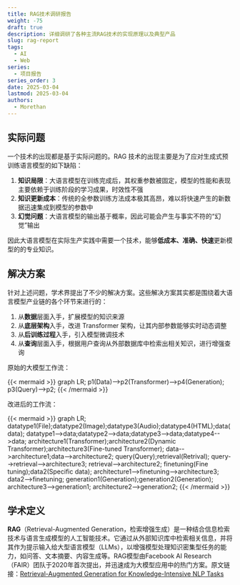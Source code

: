 ```yaml
---
title: RAG技术调研报告
weight: -75
draft: true
description: 详细调研了各种主流RAG技术的实现原理以及典型产品
slug: rag-report
tags:
  - AI
  - Web
series:
  - 项目报告
series_order: 3
date: 2025-03-04
lastmod: 2025-03-04
authors:
  - Morethan
---
```


## 实际问题

一个技术的出现都是基于实际问题的。RAG 技术的出现主要是为了应对生成式预训练语言模型的如下缺陷：
1. **知识局限**：大语言模型在训练完成后，其权重参数被固定，模型的性能和表现主要依赖于训练阶段的学习成果，时效性不强
2. **知识更新成本**：传统的全参数训练方法成本极其高昂，难以将快速产生的新数据迅速集成到模型的参数中
3. **幻觉问题**：大语言模型的输出基于概率，因此可能会产生与事实不符的“幻觉”输出

因此大语言模型在实际生产实践中需要一个技术，能够**低成本、准确、快速**更新模型的的专业知识。

## 解决方案

针对上述问题，学术界提出了不少的解决方案。这些解决方案其实都是围绕着大语言模型产业链的各个环节来进行的：
1. 从**数据**层面入手，扩展模型的知识来源
2. 从**底层架构**入手，改进 Transformer 架构，让其内部参数能够实时动态调整
3. 从**后训练过程**入手，引入模型微调技术
4. 从**查询**层面入手，根据用户查询从外部数据库中检索出相关知识，进行增强查询

原始的大模型工作流：

{{< mermaid >}}
graph LR;
p1(Data)-->p2(Transformer)-->p4(Generation);
p3(Query)-->p2;
{{< /mermaid >}}

改进后的工作流：

{{< mermaid >}}
graph LR;
datatype1(File);datatype2(Image);datatype3(Audio);datatype4(HTML);data(data);
datatype1-->data;datatype2-->data;datatype3-->data;datatype4-->data;
architecture1(Transformer);architecture2(Dynamic Transformer);architecture3(Fine-tuned Transformer);
data-->architecture1;data-->architecture2;
query(Query);retrieval(Retrival);
query-->retrieval-->architecture3;
retrieval-->architecture2;
finetuning(Fine tuning);data2(Specific data);
architecture1-->finetuning-->architecture3;
data2-->finetuning;
generation1(Generation);generation2(Generation);
architecture3-->generation1;
architecture2-->generation2;
{{< /mermaid >}}

## 学术定义

**RAG**（Retrieval-Augmented Generation，检索增强生成）是一种结合信息检索技术与语言生成模型的人工智能技术。它通过从外部知识库中检索相关信息，并将其作为提示输入给大型语言模型（LLMs），以增强模型处理知识密集型任务的能力，如问答、文本摘要、内容生成等。RAG模型由Facebook AI Research（FAIR）团队于2020年首次提出，并迅速成为大模型应用中的热门方案。原文链接：[Retrieval-Augmented Generation for Knowledge-Intensive NLP Tasks](https://arxiv.org/abs/2005.11401)


